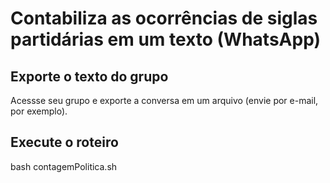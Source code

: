 # Contabiliza as ocorrências de siglas partidárias em um texto (WhatsApp)

## Exporte o texto do grupo
Acessse seu grupo e exporte a conversa em um arquivo (envie por e-mail, por exemplo).

## Execute o roteiro
bash contagemPolitica.sh 
